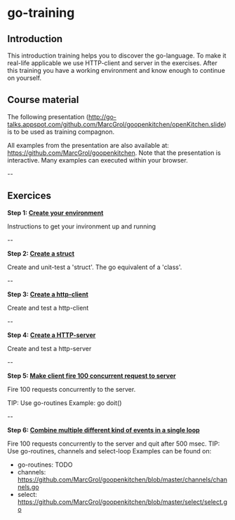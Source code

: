 # go-training

## Introduction
This introduction training helps you to discover the go-language. To make it real-life applicable we use HTTP-client and server in the exercises. After this training you have a working environment and know enough to continue on yourself.

## Course material
The following presentation (http://go-talks.appspot.com/github.com/MarcGrol/goopenkitchen/openKitchen.slide) is to be used as training compagnon.

All examples from the presentation are also available at: https://github.com/MarcGrol/goopenkitchen. Note that the presentation is interactive. Many examples can executed within your browser.

--

## Exercices


**Step 1:  [Create your environment](https://github.com/MarcGrol/go-training/tree/master/step_1)**

Instructions to get your invironment up and running

--

**Step 2: [Create a struct](https://github.com/MarcGrol/go-training/tree/master/step_2)**

Create and unit-test a 'struct'. The go equivalent of a 'class'.

--

**Step 3: [Create a http-client](https://github.com/MarcGrol/go-training/tree/master/step_3)**

Create and test a http-client

--

**Step 4: [Create a HTTP-server](https://github.com/MarcGrol/go-training/tree/master/step_4)**

Create and test a http-server

--

**Step 5: [Make client fire 100 concurrent request to server](https://github.com/MarcGrol/go-training/tree/master/step_5)**

Fire 100 requests concurrently to the server. 

TIP: Use go-routines
Example: go doit()

--

**Step 6: [Combine multiple different kind of events in a single loop](https://github.com/MarcGrol/go-training/tree/master/step_6)**

Fire 100 requests concurrently to the server and quit after 500 msec.
TIP: Use go-routines, channels and select-loop
Examples can be found on: 
 - go-routines: TODO
 - channels: https://github.com/MarcGrol/goopenkitchen/blob/master/channels/channels.go
 - select: https://github.com/MarcGrol/goopenkitchen/blob/master/select/select.go

 










